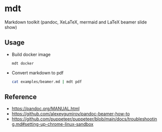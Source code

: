 # mdt

Markdown toolkit (pandoc, XeLaTeX, mermaid and LaTeX beamer slide show)

## Usage

- Build docker image

  ```bash
  mdt docker
  ```

- Convert markdown to pdf

  ```bash
  cat examples/beamer.md | mdt pdf
  ```

## Reference

- https://pandoc.org/MANUAL.html
- https://github.com/alexeygumirov/pandoc-beamer-how-to
- https://github.com/puppeteer/puppeteer/blob/main/docs/troubleshooting.md#setting-up-chrome-linux-sandbox
